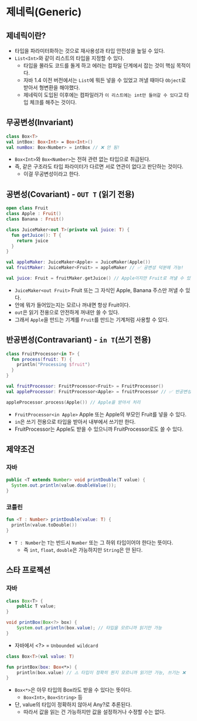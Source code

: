 # 제네릭(Generic)
## 제네릭이란?
- 타입을 파라미터화하는 것으로 재사용성과 타입 안전성을 높일 수 있다.
- `List<Int>`와 같이 리스트의 타입을 지정할 수 있다.
  - 타입을 몰라도 코드를 돌게 하고 에러는 컴파일 단계에서 잡는 것이 핵심 목적이다.
  - 자바 1.4 이전 버전에서는 `List`에 뭐든 넣을 수 있었고 꺼낼 때마다 `Object`로 받아서 형변환을 해야했다.
  - 제네릭이 도입된 이후에는 컴파일러가 `이 리스트에는 int만 들어갈 수 있다`고 타입 체크를 해주는 것이다.

## 무공변성(Invariant)
```kotlin
class Box<T>
val intBox: Box<Int> = Box<Int>()
val numBox: Box<Number> = intBox // ❌ 안 됨!
```
- `Box<Int>`와 `Box<Number>`는 전혀 관련 없는 타입으로 취급된다.
- 즉, 같은 구조라도 타입 파라미터가 다르면 서로 연관이 없다고 판단하는 것이다.
  - 이걸 무공변성이라고 한다.

## 공변성(Covariant) - `OUT T` (읽기 전용)
```kotlin
open class Fruit
class Apple : Fruit()
class Banana : Fruit()

class JuiceMaker<out T>(private val juice: T) {
  fun getJuice(): T {
    return juice
  }
}

val appleMaker: JuiceMaker<Apple> = JuiceMaker(Apple())
val fruitMaker: JuiceMaker<Fruit> = appleMaker // ✅ 공변성 덕분에 가능!

val juice: Fruit = fruitMaker.getJuice() // Apple이지만 Fruit로 꺼낼 수 있음
```
- `JuiceMaker<out Fruit>` Fruit 또는 그 자식인 Apple, Banana 주스만 꺼낼 수 있다.
- 안에 뭐가 들어있는지는 모르나 꺼내면 항상 Fruit이다.
- `out`은 읽기 전용으로 안전하게 꺼내만 쓸 수 있다.
- 그래서 `Apple`을 만드는 기계를 `Fruit`를 만드는 기계처럼 사용할 수 있다.

## 반공변성(Contravariant) - `in T`(쓰기 전용)
```kotlin
class FruitProcessor<in T> {
  fun process(fruit: T) {
    println("Processing $fruit")
  }
}

val fruitProcessor: FruitProcessor<Fruit> = FruitProcessor()
val appleProcessor: FruitProcessor<Apple> = fruitProcessor // ✅ 반공변성 덕분에 가능!

appleProcessor.process(Apple()) // Apple을 받아서 처리
```
- `FruitProcessor<in Apple>` Apple 또는 Apple의 부모인 Fruit를 넣을 수 있다.
- `in`은 쓰기 전용으로 타입을 받아서 내부에서 쓰기만 한다.
- FruitProcessor<Fruit>는 Apple도 받을 수 있으니까 FruitProcessor<Apple>로도 쓸 수 있다.

## 제약조건
### 자바
```java
public <T extends Number> void printDouble(T value) {
  System.out.println(value.doubleValue());
}
```

### 코틀린
```kotlin
fun <T : Number> printDouble(value: T) {
  println(value.toDouble())
}
```
- `T : Number`는 `T`는 반드시 `Number` 또는 그 하위 타입이어야 한다는 뜻이다.
  - 즉 `int`, `float`, `double`은 가능하지만 `String`은 안 된다.

## 스타 프로젝션
### 자바
```java
class Box<T> {
    public T value;
}

void printBox(Box<?> box) {
    System.out.println(box.value); // 타입을 모르니까 읽기만 가능
}
```
- 자바에서 <?> = `Unbounded wildcard`

```kotlin
class Box<T>(val value: T)

fun printBox(box: Box<*>) {
    println(box.value) // ⚠️ 타입이 정확히 뭔지 모르니까 읽기만 가능, 쓰기는 ❌
}
```
- `Box<*>`은 아무 타입의 Box라도 받을 수 있다는 뜻이다.
  - `Box<Int>`, `Box<String>` 등
- 단, value의 타입이 정확하지 않아서 Any?로 추론된다.
  - 따라서 값을 읽는 건 가능하지만 값을 설정하거나 수정할 수는 없다.